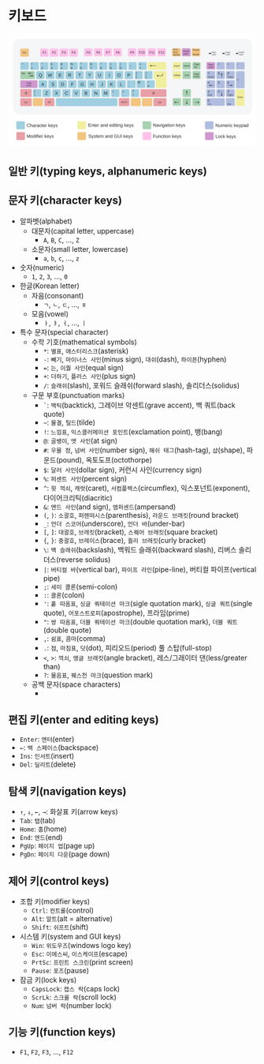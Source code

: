 # 키보드

<img src="./keyboard_and_mouse/ISO_keyboard_(105)_QWERTY_UK.svg.png" style="background-color: #BBBBBB">

## 일반 키(typing keys, alphanumeric keys)

## 문자 키(character keys)
- 알파벳(alphabet)
  - 대문자(capital letter, uppercase)
    - `A`, `B`, `C`, ..., `Z`
  - 소문자(small letter, lowercase)
    - `a`, `b`, `c`, ..., `z`
- 숫자(numeric)
  - `1`, `2`, `3`, ..., `0`
- 한글(Korean letter)
  - 자음(consonant)
    - `ㄱ`, `ㄴ`, `ㄷ`, ..., `ㅎ`
  - 모음(vowel)
    - `ㅏ`, `ㅑ`, `ㅓ`, ..., `ㅣ`
- 특수 문자(special character)
  - 수학 기호(mathematical symbols)
    - `*`: `별표`, `애스터리스크`(asterisk)
    - `-`: `빼기`, `마이너스 사인`(minus sign), `대쉬`(dash), `하이픈`(hyphen)
    - `=`: `는`, `이퀄 사인`(equal sign)
    - `+`: `더하기`, `플러스 사인`(plus sign)
    - `/`: `슬래쉬`(slash), 포워드 슬래쉬(forward slash), 솔리더스(solidus)
  - 구문 부호(punctuation marks)
    - `` ` ``: `백틱`(backtick), 그레이브 악센트(grave accent), 백 쿼트(back quote)
    - `~`: `물결`, `틸드`(tilde)
    - `!`: `느낌표`, `익스클러메이션 포인트`(exclamation point), 뱅(bang)
    - `@`: `골뱅이`, `앳 사인`(at sign)
    - `#`: `우물 정`, `넘버 사인`(number sign), `해쉬 태그`(hash-tag), `샵`(shape), 파운드(pound), 옥토도프(octothorpe)
    - `$`: `달러 사인`(dollar sign), 커런시 사인(currency sign)
    - `%`: `퍼센트 사인`(percent sign)
    - `^`: `윗 꺽쇠`, `캐럿`(caret), `서컴플렉스`(circumflex), 익스포넌트(exponent), 다이어크리틱(diacritic)
    - `&`: `앤드 사인`(and sign), `앰퍼센드`(ampersand)
    - `(`, `)`: `소괄호`, `퍼렌떠시스`(parenthesis), `라운드 브래킷`(round bracket)
    - `_`: `언더 스코어`(underscore), `언더 바`(under-bar)
    - `[`, `]`: `대괄호`, `브래킷`(bracket), `스퀘어 브래킷`(square bracket)
    - `{`, `}`: `중괄호`, `브레이스`(brace), `퀄리 브래킷`(curly bracket)
    - `\`: `백 슬래쉬`(backslash), 백워드 슬래쉬(backward slash), 리버스 솔리더스(reverse solidus)
    - `|`: `버티컬 바`(vertical bar), `파이프 라인`(pipe-line), 버티컬 파이프(vertical pipe)
    - `;`: `세미 콜론`(semi-colon)
    - `:`: `콜론`(colon)
    - `'`: `홑 따옴표`, `싱글 쿼테이션 마크`(sigle quotation mark), `싱글 쿼트`(single quote), `어포스트로피`(apostrophe), 프라임(prime)
    - `"`: `쌍 따옴표`, `더블 쿼테이션 마크`(double quotation mark), `더블 쿼트`(double quote)
    - `,`: `쉼표`, `콤마`(comma)
    - `.`: `점`, `마침표`, `닷`(dot), 피리오드(period) 풀 스탑(full-stop)
    - `<`, `>`: `꺽쇠`, `앵글 브래킷`(angle bracket), 레스/그래이터 댄(less/greater than)
    - `?`: `물음표`, `퀘스천 마크`(question mark)
  - 공백 문자(space characters)
    - ` `

## 편집 키(enter and editing keys)

- `Enter`: `엔터`(enter)
- `←`: `백 스페이스`(backspace)
- `Ins`: `인서트`(insert)
- `Del`: `딜리트`(delete)

## 탐색 키(navigation keys)

- `↑`, `↓`, `←`, `→`: 화살표 키(arrow keys)
- `Tab`: `탭`(tab)
- `Home`: `홈`(home)
- `End`: `엔드`(end)
- `PgUp`: `페이지 업`(page up)
- `PgDn`: `페이지 다운`(page down)

## 제어 키(control keys)

- 조합 키(modifier keys)
  - `Ctrl`: `컨트롤`(control)
  - `Alt`: `알트`(alt = alternative)
  - `Shift`: `쉬프트`(shift)
- 시스템 키(system and GUI keys)
  - `Win`: `위도우즈`(windows logo key)
  - `Esc`: `이에스씨`, `이스케이프`(escape)
  - `PrtSc`: `프린트 스크린`(print screen)
  - `Pause`: `포즈`(pause)
- 잠금 키(lock keys)
  - `CapsLock`: `캡스 락`(caps lock)
  - `ScrLk`: `스크롤 락`(scroll lock)
  - `Num`: `넘버 락`(number lock)

## 기능 키(function keys)

- `F1`, `F2`, `F3`, ..., `F12`

<!-- TODO 키 시각화 이미지 더 사용하기 -->
